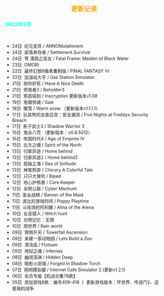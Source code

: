 <head>
          <!-- Place your kit's code here -->
          <script src="https://kit.fontawesome.com/911b022eab.js" crossorigin="anonymous"></script>
</head>

<h2><center><i class="fa-regular fa-calendar-days"></i> &nbsp;<font color=orange>更新记录</font><center></h2>

<h3><font color=cyan>2022年3月</font></h3><br>

* 24日&nbsp;&nbsp;纪元变异 / ANNOMutationem
* 24日&nbsp;&nbsp;部落幸存者 / Settlement.Survival
* 24日&nbsp;&nbsp;零 濡鸦之巫女 / Fatal Frame: Maiden of Black Water
* 23日&nbsp;&nbsp;OMORI
* 22日&nbsp;&nbsp;最终幻想6像素重制版 / FINAL FANTASY VI
* 22日&nbsp;&nbsp;加油站大亨 / Gas Station Simulator
* 21日&nbsp;&nbsp;祝你好死 / Have A Nice Death
* 21日&nbsp;&nbsp;旁观者3 / Beholder3
* 21日&nbsp;&nbsp;邪恶铭刻 / Inscryption 更新版本v1.08
* 19日&nbsp;&nbsp;电锯惊魂 / Saw
* 18日&nbsp;&nbsp;暖雪 / Warm snow （更新版本v1.1.1.1）
* 17日&nbsp;&nbsp;玩具熊的五夜后宫：安全漏洞 / Five Nights at Freddys Security Breach
* 17日&nbsp;&nbsp;影子武士3 / Shadow Warrior 3
* 15日&nbsp;&nbsp;鬼谷八荒 （更新版本：v0.8.5012）
* 15日&nbsp;&nbsp;帝国时代4 / Age of Empires IV
* 15日&nbsp;&nbsp;北方之魂 / Spirit of the North
* 13日&nbsp;&nbsp;归家异途 / Home behind
* 13日&nbsp;&nbsp;归家异途2 / Home behind2
* 13日&nbsp;&nbsp;孤独之海 / Sea of Solitude
* 13日&nbsp;&nbsp;神笔狗良 / Chicory A Colorful Tale
* 12日&nbsp;&nbsp;只只大冒险 / Biped
* 12日&nbsp;&nbsp;地心护核者 / Core Keeper
* 12日&nbsp;&nbsp;全网公敌 / Cyber Manhunt
* 11日&nbsp;&nbsp;圣女战棋 / Banner of the Maid
* 11日&nbsp;&nbsp;波比的游戏时间 / Poppy Playtime
* 11日&nbsp;&nbsp;斗技场的阿利娜 / Alina of the Arena
* 10日&nbsp;&nbsp;女巫猎人 / Witch hunt
* 10日&nbsp;&nbsp;光明记忆：无限
* 10日&nbsp;&nbsp;雨世界 / Rain world
* 09日&nbsp;&nbsp;塔倒升天 / Towerfall Ascension
* 09日&nbsp;&nbsp;来建一家动物园 / Lets Build a Zoo
* 09日&nbsp;&nbsp;漂流品 / Flotsam
* 09日&nbsp;&nbsp;地狱之魂 / Infernax
* 08日&nbsp;&nbsp;幽闭深渊 / Hidden Deep
* 08日&nbsp;&nbsp;暗影火炬城 / Forged In Shadow Torch
* 07日&nbsp;&nbsp;网吧模拟器 / Internet Cafe Simulator 2 (更新v1.2.1)
* 06日&nbsp;&nbsp;会员专属【机战合集78款】
* 05日&nbsp;&nbsp;添加游戏8款：编号409-416 丨 更新游戏版本：环世界、传送门2、这是我的战争